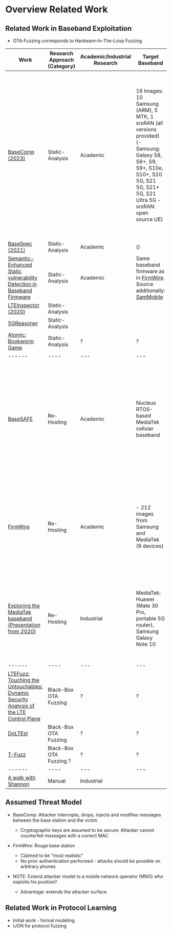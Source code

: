 # Overview Related Work

## Related Work in Baseband Exploitation

- OTA-Fuzzing corresponds to Hardware-In-The-Loop Fuzzing

| Work                                                                                                                                    | Research Approach (Category) | Academic/Industrial Research | Target Baseband                                                                                                                                                                       | Target Protocol Version                     | Target Protocol Component                                                                                                                                                                                                                                                                                                               | Open Source | Description                                                                                                                                                                                                                                                  |
|-----------------------------------------------------------------------------------------------------------------------------------------|------------------------------|------------------------------|---------------------------------------------------------------------------------------------------------------------------------------------------------------------------------------|---------------------------------------------|-----------------------------------------------------------------------------------------------------------------------------------------------------------------------------------------------------------------------------------------------------------------------------------------------------------------------------------------|-------------|--------------------------------------------------------------------------------------------------------------------------------------------------------------------------------------------------------------------------------------------------------------|
| [BaseComp (2023)](./static-analysis/basecomp.md)                                                                                        | Static-Analysis              | Academic                     | 16 Images: 10 Samsung (ARM), 5 MTK, 1 srsRAN (all versions provided) (- Samsung: Galaxy S8, S8+, S9, S9+, S10e, S10+, S10 5G, S21 5G, S21+ 5G, S21 Ultra 5G - srsRAN: open source UE) | LTE & 5G                                    | Integrity Protection Function during Non-Access-Stratum (NAS) setup. Located on Layer 3 (session management, call control & user authentication) (- After receiving a message, the BP has to check whether the message is security protected; - If yes: Integrity (i.e. MAC) has to be checked before being processed (e.g. decrypted)) | Yes         | Create a factor graph for the integrity protection function (- Graph with variables and functions, where input -> fn -> output; - Use probability theory to compute the relative probability of a variable being true (depending on the inputs & functions)) |
| [BaseSpec (2021)](./static-analysis/basespec.md)                                                                                        | Static-Analysis              | Academic                     | ()                                                                                                                                                                                    | ?                                           | ?                                                                                                                                                                                                                                                                                                                                       | No          | ?                                                                                                                                                                                                                                                            |
| [Semantic-Enhanced Static vulnerability Detection in Baseband Firmware](./static-analysis/semantic-enhanced-vulnerability-detection.md) | Static-Analysis              | Academic                     | Same baseband firmware as in [FirmWire](./re-hosting/firmwire.md). Source additionally: [SamMobile](https://www.sammobile.com/firmwares)                                              | No specifics (though no 5G vulnerabilities) | No specifics (Patterns analyzed)                                                                                                                                                                                                                                                                                                        | Yes         | Taint analysis and propagation of bugs to find entry points.                                                                                                                                                                                                 |
| [LTEInspector (2020)](./static-analysis/lteinspector.md)                                                                                | Static-Analysis              |                              |                                                                                                                                                                                       |                                             |                                                                                                                                                                                                                                                                                                                                         |             |                                                                                                                                                                                                                                                              |
| [5GReasoner](./static-analysis/5greasoner.md)                                                                                           | Static-Analysis              |                              |                                                                                                                                                                                       |                                             |                                                                                                                                                                                                                                                                                                                                         |             |
| [Atomic: Bookworm Game](./static-analysis/bookworm.md)                                                                                  | Static-Analysis              | ?                            | ?                                                                                                                                                                                     | ?                                           | ?                                                                                                                                                                                                                                                                                                                                       | ?           | ?                                                                                                                                                                                                                                                            |
| ------                                                                                                                                  | ----                         | ---                          | ---                                                                                                                                                                                   | ---                                         | ---                                                                                                                                                                                                                                                                                                                                     | ---         | ---                                                                                                                                                                                                                                                          |
| [BaseSAFE](./re-hosting/baseSAFE.md)                                                                                                    | Re-Hosting                   | Academic                     | Nucleus RTOS-based MediaTek cellular baseband                                                                                                                                         | 4G                                          | Layer 3 Signaling messages: unencrypted & pre-authentication messages                                                                                                                                                                                                                                                                   | Yes         | Selectively re-host components of basebands: determine a function that should be analyzed (i.e. a task). Uses hooks for sanitization to find memory safety vulnerabilities. Uses a memory dump as a starting point.                                          |
| [FirmWire](./re-hosting/firmwire.md)                                                                                                    | Re-Hosting                   | Academic                     | - 212 images from Samsung and MediaTek (9 devices)                                                                                                                                    | GSM & LTE                                   | Mainly pre-authentication attacks for unauthenticated phones.                                                                                                                                                                                                                                                                           | Yes         | Re-host the entire baseband and try to boot it successfully. This is achieved by emulating external hardware and writing a framework that supports similar basebands.                                                                                        |
| [Exploring the MediaTek baseband (Presentation from 2020)](./re-hosting/mtk-fuzzing.md)                                                | Re-Hosting                   | Industrial                   | MediaTek: Huawei (Mate 30 Pro, portable 5G router), Samsung Galaxy Note 10                                                                                                            | 5G                                          | No specifics (Randomly selected tasks and parsers)                                                                                                                                                                                                                                                                                      | No          | Approach: Write a C wrapper to call the target function - linking and compiling APIs used - task level fuzzing - **without memory snapshots**                                                                                                                |
| ------                                                                                                                                  | ----                         | ---                          | ---                                                                                                                                                                                   | ---                                         | ---                                                                                                                                                                                                                                                                                                                                     | ---         | ---                                                                                                                                                                                                                                                          |
| [LTEFuzz: Touching the Untouchables: Dynamic Security Analysis of the LTE Control Plane](./ota-fuzzing/untouchables.md)                 | Black-Box OTA Fuzzing        | ?                            | ?                                                                                                                                                                                     | LTE                                         | NAS and Radio Resource Control (RRC) Messages (Layer 3)                                                                                                                                                                                                                                                                                 | No          | ?                                                                                                                                                                                                                                                            |
| [DoLTEst](./ota-fuzzing/doltest.md)                                                                                                     | Black-Box OTA Fuzzing        | ?                            | ?                                                                                                                                                                                     | ?                                           | ?                                                                                                                                                                                                                                                                                                                                       | ?           | ?                                                                                                                                                                                                                                                            |
| [T-Fuzz](./ota-fuzzing/t-fuzz.md)                                                                                                       | Black-Box OTA Fuzzing ?      | ?                            | ?                                                                                                                                                                                     | ?                                           | ?                                                                                                                                                                                                                                                                                                                                       | ?           | ?                                                                                                                                                                                                                                                            |
| ------                                                                                                                                  | ----                         | ---                          | ---                                                                                                                                                                                   | ---                                         | ---                                                                                                                                                                                                                                                                                                                                     | ---         | ---                                                                                                                                                                                                                                                          |
| [A walk with Shannon](./manual/a-walk-with-shannon.md)                                                                  | Manual                       | Industrial                   | 



## Assumed Threat Model

- BaseComp: Attacker intercepts, drops, injects and modifies messages between the base station and the victim
    - Cryptographic keys are assumed to be secure: Attacker cannot counterfeit messages with a correct MAC
- FirmWire: Rouge base station
    - Claimed to be "most realistic"
    - No prior authentication performed - attacks should be possible on arbitrary phones

- NOTE: Extend attacker model to a mobile network operator (MNO) who exploits his position?
    - Advantage: extends the attacker surface

## Related Work in Protocol Learning

- Initial work - formal modeling
- IJON for protocol fuzzing

